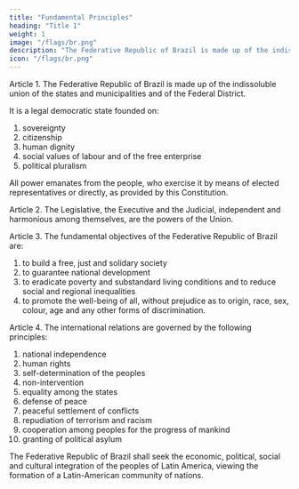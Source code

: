 ```yaml
---
title: "Fundamental Principles"
heading: "Title 1"
weight: 1
image: "/flags/br.png"
description: "The Federative Republic of Brazil is made up of the indissoluble union of the states and municipalities and of the Federal District"
icon: "/flags/br.png"
---
```



<!-- Constitution
of the Federative Republic of Brazil
Preamble
W e, the representatives of the Brazilian People, convened in the
National Constituent Assembly to institute a democratic state for the
purpose of ensuring the exercise of social and individual rights, liberty,
security, well-being, development, equality and justice as supreme
values of a fraternal, pluralist and unprejudiced society, founded on
social harmony and committed, in the internal and international orders,
to the peaceful settlement of disputes, promulgate, under the protection
of God, this  .TITLE I -->


Article 1. The Federative Republic of Brazil is made up of the indissoluble union of the states and municipalities and of the Federal District. 

It is a legal democratic state founded on:

1. sovereignty
2. citizenship
3. human dignity
4. social values of labour and of the free enterprise
5. political pluralism

All power emanates from the people, who exercise it by means of elected representatives or directly, as provided by this Constitution.

Article 2. The Legislative, the Executive and the Judicial, independent and harmonious among themselves, are the powers of the Union.

Article 3. The fundamental objectives of the Federative Republic of Brazil are:

1. to build a free, just and solidary society
2. to guarantee national development
3. to eradicate poverty and substandard living conditions and to reduce social and regional inequalities
4. to promote the well-being of all, without prejudice as to origin, race, sex, colour, age and any other forms of discrimination.

Article 4. The international relations are governed by the following principles:

1. national independence
2. human rights
3. self-determination of the peoples
4. non-intervention
5. equality among the states
6. defense of peace
7. peaceful settlement of conflicts
8. repudiation of terrorism and racism
9. cooperation among peoples for the progress of mankind
10. granting of political asylum


The Federative Republic of Brazil shall seek the economic, political, social and cultural integration of the peoples of Latin America, viewing the formation of a Latin-American community of nations.
